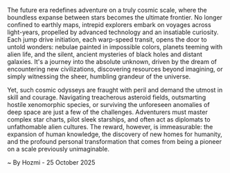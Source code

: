 
The future era redefines adventure on a truly cosmic scale, where the boundless expanse between stars becomes the ultimate frontier. No longer confined to earthly maps, intrepid explorers embark on voyages across light-years, propelled by advanced technology and an insatiable curiosity. Each jump drive initiation, each warp-speed transit, opens the door to untold wonders: nebulae painted in impossible colors, planets teeming with alien life, and the silent, ancient mysteries of black holes and distant galaxies. It's a journey into the absolute unknown, driven by the dream of encountering new civilizations, discovering resources beyond imagining, or simply witnessing the sheer, humbling grandeur of the universe.

Yet, such cosmic odysseys are fraught with peril and demand the utmost in skill and courage. Navigating treacherous asteroid fields, outsmarting hostile xenomorphic species, or surviving the unforeseen anomalies of deep space are just a few of the challenges. Adventurers must master complex star charts, pilot sleek starships, and often act as diplomats to unfathomable alien cultures. The reward, however, is immeasurable: the expansion of human knowledge, the discovery of new homes for humanity, and the profound personal transformation that comes from being a pioneer on a scale previously unimaginable.

~ By Hozmi - 25 October 2025

